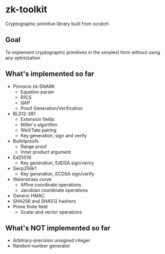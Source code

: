 # zk-toolkit
Cryptographic primitive library built from scratch

## Goal
To implement cryptographic primitives in the simplest form without using any optimization

## What's implemented so far
- Pinnocio zk-SNARK
  - Equation parser
  - R1CS
  - QAP
  - Proof Generation/Verification
- BLS12-381 
  - Extension fields
  - Miller's algorithm
  - Weil/Tate pairing
  - Key generation, sign and verify
- Bulletproofs
  - Range proof
  - Inner product argument
- Ed25519
  - Key generation, EdDSA sign/veriry
- Secp256k1
  - Key generation, ECDSA sign/verify
- Weierstrass curve
  - Affine coordinate operations
  - Jacobian coordinate operations
- Generic HMAC
- SHA256 and SHA512 hashers
- Prime finite field
  - Scalar and vector operations

## What's NOT implemented so far
- Arbitrary-precision unsigned integer
- Random number generator

